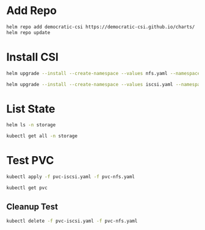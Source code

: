 # Add Repo
```bash
helm repo add democratic-csi https://democratic-csi.github.io/charts/
helm repo update
```

# Install CSI
```bash
helm upgrade --install --create-namespace --values nfs.yaml --namespace storage nfs democratic-csi/democratic-csi

helm upgrade --install --create-namespace --values iscsi.yaml --namespace storage iscsi democratic-csi/democratic-csi
```

# List State
```bash
helm ls -n storage

kubectl get all -n storage
```

# Test PVC
```bash
kubectl apply -f pvc-iscsi.yaml -f pvc-nfs.yaml

kubectl get pvc
```

## Cleanup Test
```bash
kubectl delete -f pvc-iscsi.yaml -f pvc-nfs.yaml
```